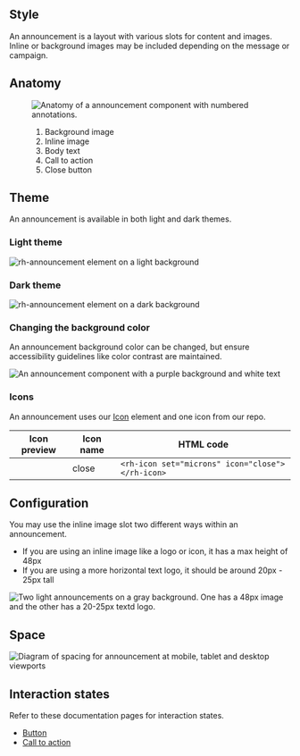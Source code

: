 ## Style 

An announcement is a layout with various slots for content and images. Inline or background images may be included depending on the message or campaign.

## Anatomy

<figure>
  <uxdot-example variant="full" no-border>
    <img src="../announcement-anatomy.svg" alt="Anatomy of a announcement component with numbered annotations.">
  </uxdot-example>
  <figcaption>
    <ol style="font-size: var(--rh-font-size-body-text-sm, 0.875rem);">
      <li>Background image</li>
      <li>Inline image</li>
      <li>Body text</li>
      <li>Call to action</li>
      <li>Close button</li>
    </ol>
  </figcaption>
</figure>

## Theme

An announcement is available in both light and dark themes.

### Light theme

<uxdot-example variant="full" no-border>
  <img src="../announcement-theme-light.svg" alt="rh-announcement element on a light background">
</uxdot-example>

### Dark theme

<uxdot-example variant="full" no-border>
  <img src="../announcement-theme-dark.svg" alt="rh-announcement element on a dark background">
</uxdot-example>

### Changing the background color

An announcement background color can be changed, but ensure accessibility guidelines like color contrast are maintained.

<uxdot-example width-adjustment="1012px">
 <img src="../announcement-style-theme-change.svg" alt="An announcement component with a purple background and white text">
</uxdot-example>

### Icons

An announcement uses our [Icon](/elements/icon/) element and one icon from our repo.

<rh-table>
  <table>
    <thead>
      <tr>
        <th scope="col" data-label="icon-preview">Icon preview</th>
        <th scope="col" data-label="icon-name">Icon name</th>
        <th scope="col" data-label="html-code">HTML code</th>
      </tr>
    </thead>
    <tbody>
        <tr>
          <td data-label="icon-preview">
            <rh-icon set="microns" icon="close"></rh-icon>
          </td>
          <td data-label="icon-name">close</td>
          <td data-label="html-code">
            <code>&lt;rh-icon set=&quot;microns&quot; icon=&quot;close&quot;&gt;&lt;/rh-icon&gt;</code>
          </td>
        </tr>
    </tbody>
  </table>
</rh-table>

## Configuration

You may use the inline image slot two different ways within an announcement.

  - If you are using an inline image like a logo or icon, it has a max height of 48px
  - If you are using a more horizontal text logo, it should be around 20px - 25px tall

  <uxdot-example variant="full" no-border>
    <img src="../announcement-style-configuration.svg" alt="Two light announcements on a gray background. One has a 48px image and the other has a 20-25px textd logo.">
  </uxdot-example>

## Space

<uxdot-example variant="full" no-border>
 <img src="../announcement-style-space.svg" alt="Diagram of spacing for announcement at mobile, tablet and desktop viewports">
</uxdot-example>


## Interaction states

Refer to these documentation pages for interaction states.

  - [Button](/elements/button/)
  - [Call to action](elements/call-to-action/)
